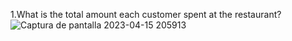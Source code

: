 1.What is the total amount each customer spent at the restaurant?
![Captura de pantalla 2023-04-15 205913](https://user-images.githubusercontent.com/116659667/232262097-e079157c-be70-41a9-9aeb-43a0021301cf.png)
